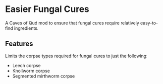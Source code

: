 # Easier Fungal Cures

A Caves of Qud mod to ensure that fungal cures require relatively easy-to-find
ingredients.

## Features

Limits the corpse types required for fungal cures to just the following:

- Leech corpse
- Knollworm corpse
- Segmented mirthworm corpse
